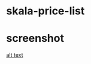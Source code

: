 # skala-price-list

# screenshot
[alt text](https://sun9-37.userapi.com/XzOceF9U9M_a81Z0t2SgEifG1_R3vywznP7FJw/u8KU3EcpBNI.jpg "Home page")